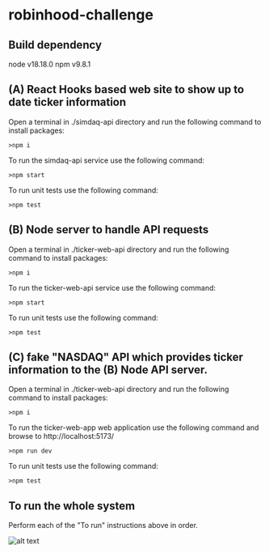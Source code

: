 # robinhood-challenge

## Build dependency
node v18.18.0
npm  v9.8.1

## (A) React Hooks based web site to show up to date ticker information

Open a terminal in ./simdaq-api directory
and run the following command to install packages:
```
>npm i
```

To run the simdaq-api service use the following command:
```
>npm start
```

To run unit tests use the following command:
```
>npm test
```

## (B) Node server to handle API requests
Open a terminal in ./ticker-web-api directory
and run the following command to install packages:
```
>npm i
```

To run the ticker-web-api service use the following command:
```
>npm start
```

To run unit tests use the following command:
```
>npm test
```


## (C) fake "NASDAQ" API which provides ticker information to the (B) Node API server.
Open a terminal in ./ticker-web-api directory
and run the following command to install packages:
```
>npm i
```

To run the ticker-web-app web application use the following command and browse to http://localhost:5173/
```
>npm run dev
```

To run unit tests use the following command:
```
>npm test
```

## To run the whole system
Perform each of the "To run" instructions above in order.

![alt text](https://github.com/AppliedIntegrations/robinhood-challenge/blob/main/StockTicker.gif "Running Example of App")


